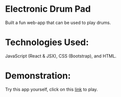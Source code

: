 # Electronic Drum Pad

Built a fun web-app that can be used to play drums.

# Technologies Used:

JavaScript (React & JSX), CSS (Bootstrap), and HTML.

# Demonstration:

Try this app yourself, click on this [link](https://ma86.github.io/ElectronicDrumPad/) to play.

